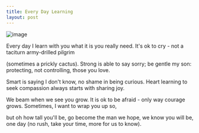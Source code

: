 ```yaml
---
title: Every Day Learning
layout: post
---
```

![image](/assets/images/every_day_learning.jpeg)

Every day I learn with you
 what it is you really need.
It's ok to cry -
 not a taciturn army-drilled pilgrim

(sometimes a prickly cactus).
Strong is able to say sorry;
be gentle my son:
 protecting, not controlling, those you love.

Smart is saying I don't know, 
 no shame in being curious. 
Heart learning to seek 
compassion always starts with sharing joy.
 
We beam when we see you grow.
It is ok to be afraid -
 only way courage 
 grows. Sometimes, I want to wrap you up so, 
 
but oh how tall you'll be, go
 become the man we hope, we know
 you will be, one day 
 (no rush, take your time, more for us to know).